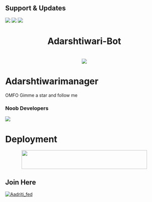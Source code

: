 ## Support & Updates 
<a href="https://t.me/adarshtiwarimanager"><img src="https://img.shields.io/badge/Join-Group%20Support-blue.svg?style=for-the-badge&logo=Telegram"></a> <a href="https://t.me/shaitaan_bacchaa"><img src="https://img.shields.io/badge/Join-Updates%20Channel-blue.svg?style=for-the-badge&logo=Telegram"></a>
<a href="https://youtube.com/com/Adarshtiwari"><img src="https://img.shields.io/badge/Subscribe%20Channel-red.svg?style=for-the-badge&logo=Youtube"></a>
  

<h1 align="center"><b>Adarshtiwari-Bot</b></h1>

# <p align="center"><a href="https://github.com/Adarshtiwari1305/adarshtiwarimanager"><img src="https://github-readme-stats.vercel.app/api/pin?username=Sjmxaditi&show_icons=true&theme=dracula&hide_border=true&repo=TrickyAbhi-Bot"></a></p>
<p align="center">
    
    
# Adarshtiwarimanager
OMFO Gimme a star and follow me
    
    
### Noob Developers 
  <a href="https://t.me/Shaitaan_bacchaa"><img src="https://img.shields.io/badge/Piro%20 Adarsh-Green.svg?style=for-the-badge&logo=Python"></a>
    
    
    
# Deployment
    
<p align="center"><a href="https://heroku.com/deploy?template=https://github.com/Adarshtiwari1305/adarshtiwarimanager"> <img src="https://img.shields.io/badge/Deploy%20To%20Heroku-purple?style=for-the-badge&logo=heroku" width="400" height="60"/></a></p>

## Join Here 
[![Aadriti_fed](https://telegra.ph/file/87ee4c24743afffcb082e.jpg)](https://telegram.me/aboutez)


